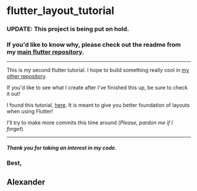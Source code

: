 # flutter_layout_tutorial

### UPDATE: This project is being put on hold.
### If you'd like to know why, please check out the readme from my [main flutter repository](https://github.com/Lexscher/flutter_bug).
----
This is my second flutter tutorial. I hope to build something really
cool in [my other repository](https://github.com/Lexscher/flutter_bug).

If you'd like to see what I create after I've finished this up, be sure to check
it out!

I found this tutorial, [here](https://flutter.io/tutorials/layout/).
It is meant to give you better foundation of layouts when using Flutter!

I'll try to make more commits this time around (_Please, pardon me if I forget_).

-----
##### Thank you for taking an interest in my code.

### Best,
## Alexander